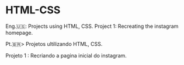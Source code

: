 # HTML-CSS
Eng.🇺🇸: 
Projects using HTML, CSS.
Project 1: Recreating the instagram homepage.

Pt.🇧🇷>
Projetos ultilizando HTML, CSS.

Projeto 1 : Recriando a pagina inicial do instagram.
